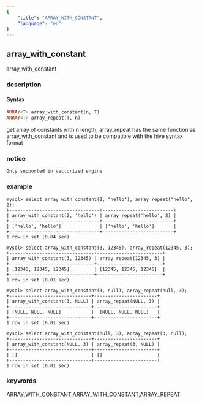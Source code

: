 ```yaml
---
{
    "title": "ARRAY_WITH_CONSTANT",
    "language": "en"
}
---
```


<!-- 
Licensed to the Apache Software Foundation (ASF) under one
or more contributor license agreements.  See the NOTICE file
distributed with this work for additional information
regarding copyright ownership.  The ASF licenses this file
to you under the Apache License, Version 2.0 (the
"License"); you may not use this file except in compliance
with the License.  You may obtain a copy of the License at
  http://www.apache.org/licenses/LICENSE-2.0
Unless required by applicable law or agreed to in writing,
software distributed under the License is distributed on an
"AS IS" BASIS, WITHOUT WARRANTIES OR CONDITIONS OF ANY
KIND, either express or implied.  See the License for the
specific language governing permissions and limitations
under the License.
-->

## array_with_constant

array_with_constant

### description

#### Syntax

```sql
ARRAY<T> array_with_constant(n, T)
ARRAY<T> array_repeat(T, n)
```

get array of constants with n length, array_repeat has the same function as array_with_constant and is used to be compatible with the hive syntax format
### notice

`Only supported in vectorized engine`

### example

```
mysql> select array_with_constant(2, "hello"), array_repeat("hello", 2);
+---------------------------------+--------------------------+
| array_with_constant(2, 'hello') | array_repeat('hello', 2) |
+---------------------------------+--------------------------+
| ['hello', 'hello']              | ['hello', 'hello']       |
+---------------------------------+--------------------------+
1 row in set (0.04 sec)

mysql> select array_with_constant(3, 12345), array_repeat(12345, 3);
+-------------------------------+------------------------+
| array_with_constant(3, 12345) | array_repeat(12345, 3) | 
+-------------------------------+------------------------+
| [12345, 12345, 12345]         | [12345, 12345, 12345]  |
+-------------------------------+------------------------+
1 row in set (0.01 sec)

mysql> select array_with_constant(3, null), array_repeat(null, 3);
+------------------------------+-----------------------+
| array_with_constant(3, NULL) | array_repeat(NULL, 3) |
+------------------------------+-----------------------+
| [NULL, NULL, NULL]           |  [NULL, NULL, NULL]   |
+------------------------------+-----------------------+
1 row in set (0.01 sec)

mysql> select array_with_constant(null, 3), array_repeat(3, null);
+------------------------------+-----------------------+
| array_with_constant(NULL, 3) | array_repeat(3, NULL) |
+------------------------------+-----------------------+
| []                           | []                    |
+------------------------------+-----------------------+
1 row in set (0.01 sec)

```

### keywords

ARRAY,WITH_CONSTANT,ARRAY_WITH_CONSTANT,ARRAY_REPEAT
